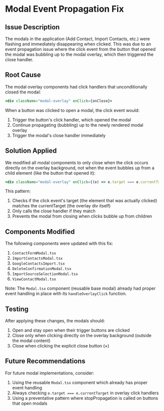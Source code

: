 # Modal Event Propagation Fix

## Issue Description

The modals in the application (Add Contact, Import Contacts, etc.) were flashing and immediately disappearing when clicked. This was due to an event propagation issue where the click event from the button that opened the modal was bubbling up to the modal overlay, which then triggered the close handler.

## Root Cause

The modal overlay components had click handlers that unconditionally closed the modal:

```jsx
<div className="modal-overlay" onClick={onClose}>
```

When a button was clicked to open a modal, the click event would:
1. Trigger the button's click handler, which opened the modal
2. Continue propagating (bubbling) up to the newly rendered modal overlay
3. Trigger the modal's close handler immediately

## Solution Applied

We modified all modal components to only close when the click occurs directly on the overlay background, not when the event bubbles up from a child element (like the button that opened it):

```jsx
<div className="modal-overlay" onClick={(e) => e.target === e.currentTarget && onClose()}>
```

This pattern:
1. Checks if the click event's target (the element that was actually clicked) matches the currentTarget (the overlay div itself)
2. Only calls the close handler if they match
3. Prevents the modal from closing when clicks bubble up from children

## Components Modified

The following components were updated with this fix:

1. `ContactFormModal.tsx`
2. `ImportContactsModal.tsx`
3. `GoogleContactsImport.tsx`
4. `DeleteConfirmationModal.tsx`
5. `ImportSourceSelectionModal.tsx`
6. `ViewContactModal.tsx`

Note: The `Modal.tsx` component (reusable base modal) already had proper event handling in place with its `handleOverlayClick` function.

## Testing

After applying these changes, the modals should:
1. Open and stay open when their trigger buttons are clicked
2. Close only when clicking directly on the overlay background (outside the modal content)
3. Close when clicking the explicit close button (×)

## Future Recommendations

For future modal implementations, consider:
1. Using the reusable `Modal.tsx` component which already has proper event handling
2. Always checking `e.target === e.currentTarget` in overlay click handlers
3. Using a preventative pattern where stopPropagation is called on buttons that open modals
